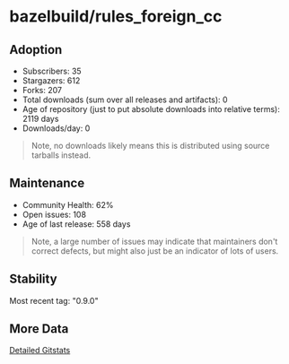 # bazelbuild/rules_foreign_cc

## Adoption

- Subscribers: 35
- Stargazers: 612
- Forks: 207
- Total downloads (sum over all releases and artifacts): 0
- Age of repository (just to put absolute downloads into relative terms): 2119 days
- Downloads/day: 0

> Note, no downloads likely means this is distributed using source tarballs instead.

## Maintenance

- Community Health: 62%
- Open issues: 108
- Age of last release: 558 days

> Note, a large number of issues may indicate that maintainers don't correct defects, but might also
> just be an indicator of lots of users.

## Stability

Most recent tag: "0.9.0"

## More Data

[Detailed Gitstats](/bazel-catalog/gitstats/bazelbuild/rules_foreign_cc)

